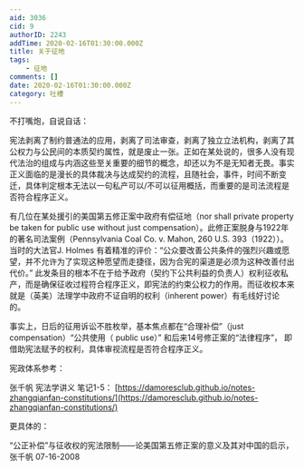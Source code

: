 ```yaml
---
aid: 3036
cid: 9
authorID: 2243
addTime: 2020-02-16T01:30:00.000Z
title: 关于征地
tags:
    - 征地
comments: []
date: 2020-02-16T01:30:00.000Z
category: 吐槽
---
```


不打嘴炮，自说自话：

宪法剥离了制约普通法的应用，剥离了司法审查，剥离了独立立法机构，剥离了其公权力与公民间的本质契约属性，就是废止一张。正如在某处说的，很多人没有现代法治的组成与内涵这些至关重要的细节的概念，却还以为不是无知者无畏。事实正义面临的是漫长的具体裁决与达成契约的流程，且随社会，事件，时间不断变迁，具体判定根本无法以一句私产可以/不可以征用概括，而重要的是司法流程是否符合程序正义。

有几位在某处援引的美国第五修正案中政府有偿征地（nor shall private property be taken for public use without just compensation）。此修正案脱身与1922年的著名司法案例（Pennsylvania Coal Co. v. Mahon, 260 U.S. 393（1922））。当时的大法官J. Holmes 有着精准的评价：“公众要改善公共条件的强烈兴趣或愿望，并不允许为了实现这种愿望而走捷径，因为合宪的渠道是必须为这种改善付出代价。” 此发条目的根本不在于给予政府（契约下公共利益的负责人）权利征收私产，而是确保征收过程符合程序正义，即宪法的约束公权力的作用。而征收权本来就是（英美）法理学中政府不证自明的权利（inherent power）有毛线好讨论的。

事实上，日后的征用诉讼不胜枚举，基本焦点都在“合理补偿”（just compensation）“公共使用（ public use）” 和后来14号修正案的“法律程序”， 即借助宪法赋予的权利，具体审视流程是否符合程序正义。

宪政体系参考：

张千帆 宪法学讲义 笔记1-5： [https://damoresclub.github.io/notes-zhangqianfan-constitutions/](https://damoresclub.github.io/notes-zhangqianfan-constitutions/)

更具体的：

“公正补偿”与征收权的宪法限制——论美国第五修正案的意义及其对中国的启示， 张千帆 07-16-2008
